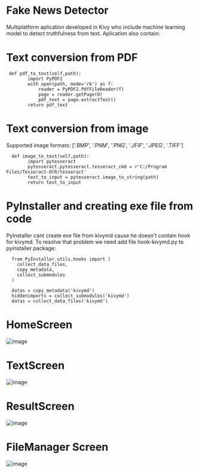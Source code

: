 # Fake News Detector 
Multiplatform aplication developed in Kivy who include machine learning model to detect truthfulness from text. Aplication also contain: 

# Text conversion from PDF
```
 def pdf_to_text(self,path):
        import PyPDF2
        with open(path, mode='rb') as f:
            reader = PyPDF2.PdfFileReader(f)
            page = reader.getPage(0)
            pdf_text = page.extractText()
        return pdf_text 
```

# Text conversion from image
Supported image formats: ['.BMP', '.PNM', '.PNG', '.JFIF', '.JPEG', '.TIFF']
```
  def image_to_text(self,path): 
        import pytesseract
        pytesseract.pytesseract.tesseract_cmd = r'C:/Program Files/Tesseract-OCR/tesseract'
        text_to_input = pytesseract.image_to_string(path)
        return text_to_input
```
# PyInstaller and creating exe file from code 
PyInstaller cant create exe file from kivymd cause he doesn't contain hook for kivymd. To resolve that problem we need add file hook-kivymd.py to pyinstaller package: 
```
  from PyInstaller.utils.hooks import (
    collect_data_files, 
    copy_metadata,
    collect_submodules
  )

  datas = copy_metadata('kivymd')
  hiddenimports = collect_submodules('kivymd')
  datas = collect_data_files('kivymd')
```

# HomeScreen
![image](https://user-images.githubusercontent.com/70539776/118029326-57702180-b364-11eb-935f-703be8143010.png)

# TextScreen
![image](https://user-images.githubusercontent.com/70539776/118029265-49ba9c00-b364-11eb-8ebf-9673eb5f0385.png)

# ResultScreen 
![image](https://user-images.githubusercontent.com/70539776/118029086-16780d00-b364-11eb-91fa-0a692a4aebba.png)

# FileManager Screen
![image](https://user-images.githubusercontent.com/70539776/118028993-fd6f5c00-b363-11eb-8bc3-3d6e96df3792.png)
